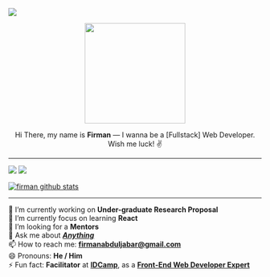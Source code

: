 ![](https://komarev.com/ghpvc/?username=firmanjabar&color=000000&label=Profile+Visit's)

<p align="center">
  <img src="https://i.ibb.co/V2sQzn8/firmancircle2.png" width="200"/>
</p>

<p align="center">
Hi There, my name is <strong>Firman</strong> — I wanna be a [Fullstack] Web Developer. Wish me luck! ✌️
</p>

---

![](https://img.shields.io/badge/-Javascript-000000?logo=Javascript&logoColor=white)
![](https://img.shields.io/badge/-ReactJs-61DBFB?logo=React&logoColor=white)

[![firman github stats](https://github-readme-stats.vercel.app/api?username=firmanjabar)](https://github.com/anuraghazra/github-readme-stats)

---

🔭 I’m currently working on **Under-graduate Research Proposal**
<br/>
🌱 I’m currently focus on learning **React**
<br/>
🤔 I’m looking for a **Mentors**
<br/>
💬 Ask me about **_[Anything](https://github.com/firmanjabar/ama)_**
<br/>
📫 How to reach me: **[firmanabduljabar@gmail.com](mailto:firmanabduljabar@gmail.com)**
<br/>
😄 Pronouns: **He / Him**
<br/>
⚡ Fun fact: **Facilitator** at **[IDCamp](https://idcamp.indosatooredoo.com/)**, as a **[Front-End Web Developer Expert](https://www.dicoding.com/academies/219)**
